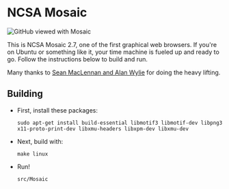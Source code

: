 NCSA Mosaic
===========

![GitHub viewed with Mosaic](http://github.com/downloads/alandipert/ncsa-mosaic/github.png "GitHub with Mosaic")

This is NCSA Mosaic 2.7, one of the first graphical web browsers.
If you're on Ubuntu or something like it, your time machine is fueled
up and ready to go.  Follow the instructions below to build and run.

Many thanks to [Sean MacLennan and Alan Wylie](http://seanm.ca/mosaic/) for doing the heavy lifting.

Building
--------

* First, install these packages:

      sudo apt-get install build-essential libmotif3 libmotif-dev libpng3 x11-proto-print-dev libxmu-headers libxpm-dev libxmu-dev

* Next, build with:

      make linux

* Run!

      src/Mosaic
